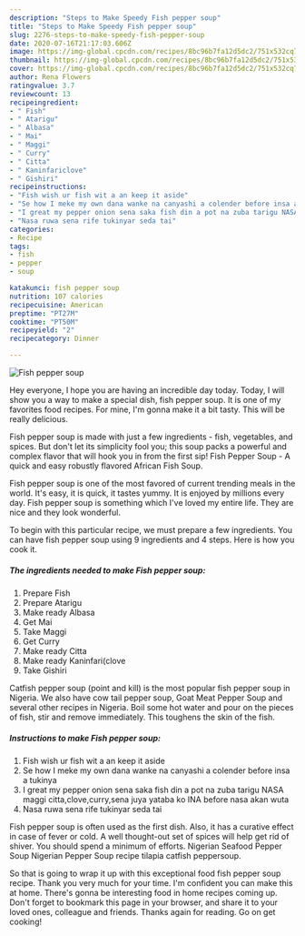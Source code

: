 ```yaml
---
description: "Steps to Make Speedy Fish pepper soup"
title: "Steps to Make Speedy Fish pepper soup"
slug: 2276-steps-to-make-speedy-fish-pepper-soup
date: 2020-07-16T21:17:03.606Z
image: https://img-global.cpcdn.com/recipes/8bc96b7fa12d5dc2/751x532cq70/fish-pepper-soup-recipe-main-photo.jpg
thumbnail: https://img-global.cpcdn.com/recipes/8bc96b7fa12d5dc2/751x532cq70/fish-pepper-soup-recipe-main-photo.jpg
cover: https://img-global.cpcdn.com/recipes/8bc96b7fa12d5dc2/751x532cq70/fish-pepper-soup-recipe-main-photo.jpg
author: Rena Flowers
ratingvalue: 3.7
reviewcount: 13
recipeingredient:
- " Fish"
- " Atarigu"
- " Albasa"
- " Mai"
- " Maggi"
- " Curry"
- " Citta"
- " Kaninfariclove"
- " Gishiri"
recipeinstructions:
- "Fish wish ur fish wit a an keep it aside"
- "Se how I meke my own dana wanke na canyashi a colender before insa a tukinya"
- "I great my pepper onion sena saka fish din a pot na zuba tarigu NASA maggi citta,clove,curry,sena juya yataba ko INA before nasa akan wuta"
- "Nasa ruwa sena rife tukinyar seda tai"
categories:
- Recipe
tags:
- fish
- pepper
- soup

katakunci: fish pepper soup 
nutrition: 107 calories
recipecuisine: American
preptime: "PT27M"
cooktime: "PT50M"
recipeyield: "2"
recipecategory: Dinner

---
```



![Fish pepper soup](https://img-global.cpcdn.com/recipes/8bc96b7fa12d5dc2/751x532cq70/fish-pepper-soup-recipe-main-photo.jpg)

Hey everyone, I hope you are having an incredible day today. Today, I will show you a way to make a special dish, fish pepper soup. It is one of my favorites food recipes. For mine, I'm gonna make it a bit tasty. This will be really delicious.

Fish pepper soup is made with just a few ingredients - fish, vegetables, and spices. But don&#39;t let its simplicity fool you; this soup packs a powerful and complex flavor that will hook you in from the first sip! Fish Pepper Soup - A quick and easy robustly flavored African Fish Soup.

Fish pepper soup is one of the most favored of current trending meals in the world. It's easy, it is quick, it tastes yummy. It is enjoyed by millions every day. Fish pepper soup is something which I've loved my entire life. They are nice and they look wonderful.


To begin with this particular recipe, we must prepare a few ingredients. You can have fish pepper soup using 9 ingredients and 4 steps. Here is how you cook it.

<!--inarticleads1-->

##### The ingredients needed to make Fish pepper soup:

1. Prepare  Fish
1. Prepare  Atarigu
1. Make ready  Albasa
1. Get  Mai
1. Take  Maggi
1. Get  Curry
1. Make ready  Citta
1. Make ready  Kaninfari(clove
1. Take  Gishiri


Catfish pepper soup (point and kill) is the most popular fish pepper soup in Nigeria. We also have cow tail pepper soup, Goat Meat Pepper Soup and several other recipes in Nigeria. Boil some hot water and pour on the pieces of fish, stir and remove immediately. This toughens the skin of the fish. 

<!--inarticleads2-->

##### Instructions to make Fish pepper soup:

1. Fish wish ur fish wit a an keep it aside
1. Se how I meke my own dana wanke na canyashi a colender before insa a tukinya
1. I great my pepper onion sena saka fish din a pot na zuba tarigu NASA maggi citta,clove,curry,sena juya yataba ko INA before nasa akan wuta
1. Nasa ruwa sena rife tukinyar seda tai


Fish pepper soup is often used as the first dish. Also, it has a curative effect in case of fever or cold. A well thought-out set of spices will help get rid of shiver. You should spend a minimum of efforts. Nigerian Seafood Pepper Soup Nigerian Pepper Soup recipe tilapia catfish peppersoup. 

So that is going to wrap it up with this exceptional food fish pepper soup recipe. Thank you very much for your time. I'm confident you can make this at home. There's gonna be interesting food in home recipes coming up. Don't forget to bookmark this page in your browser, and share it to your loved ones, colleague and friends. Thanks again for reading. Go on get cooking!
